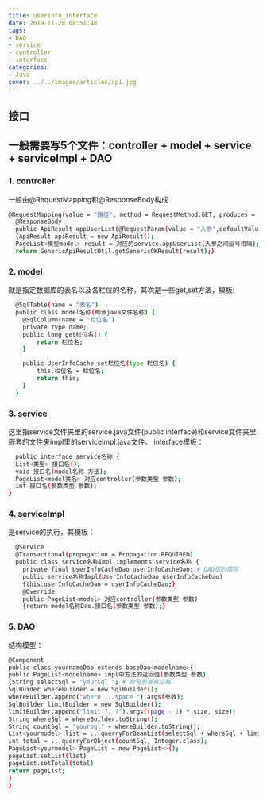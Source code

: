 ```yaml
---
title: userinfo_interface
date: 2019-11-28 08:51:48
tags:
- DAO
- service
- controller
- interface
categories:
- Java
cover: ../../images/articles/api.jpg
---
```

## 接口
## 一般需要写5个文件：controller + model + service + serviceImpl + DAO
### 1. controller
  一般由@RequestMapping和@ResponseBody构成
``` bash
@RequestMapping(value = "路径", method = RequestMethod.GET, produces = "名称/json;charset=utf-8")
  @ResponseBody
  public ApiResult appUserList(@RequestParam(value = "入参",defaultValue = "") 入参类型 入参) #多个入参并列添加
  {ApiResult apiResult = new ApiResult();
  PageList<模型model> result = 对应的service.appUserList(入参之间逗号相隔);
  return GenericApiResultUtil.getGenericOKResult(result);}
```
### 2. model
   就是指定数据库的表名以及各栏位的名称，其次是一些get,set方法，模板:
``` bash
  @SqlTable(name = "表名")
  public class model名称(即该java文件名称) {
    @SqlColumn(name = "栏位名")
    private type name;
    public long get栏位名() {
        return 栏位名;
    }

    public UserInfoCache set栏位名(type 栏位名) {
        this.栏位名 = 栏位名;
        return this;
    }
  }
```
### 3. service
  这里指service文件夹里的service.java文件(public interface)和service文件夹里嵌套的文件夹impl里的serviceImpl.java文件。
  interface模板：
``` bash
  public interface service名称 {
  List<类型> 接口名();
  void 接口名(model名称 方法);
  PageList<model类名> 对应controller(参数类型 参数);
  int 接口名(参数类型 参数);
}
```
### 4. serviceImpl
  是service的执行，其模板：
``` bash
  @Service
  @Transactional(propagation = Propagation.REQUIRED)
  public class service名称Impl implements service名称 {
    private final UserInfoCacheDao userInfoCacheDao; # DAO层的撰写
    public service名称Impl(UserInfoCacheDao userInfoCacheDao)
    {this.userInfoCacheDao = userInfoCacheDao;}
    @Override
    public PageList<model> 对应controller(参数类型 参数)
    {return model名称Dao.接口名(参数类型 参数);}
```
### 5. DAO
结构模型：
``` bash
@Component
public class yournameDao extends baseDao<modelname>{
public PageList<modelname> impl中方法的返回值(参数类型 参数)
{String selectSql = "yoursql "; # 封号前要有空格
SqlBuider whereBuilder = new SqlBuilder();
whereBuilder.append("where ...space ").args(参数);
SqlBuilder limitBuilder = new SqlBuilder();
limitBuilder.append("limit ?, ?").args((page - 1) * size, size);
String whereSql = whereBuilder.toString();
String countSql = "yoursql" + whereBuilder.toString();
List<yourmodel> list = ...querryForBeanList(selectSql + whereSql + limitBuilder.toString(), classname.class);
int total = ...querryForObject(countSql, Integer.class);
PageList<yourmodel> PageList = new PageList<>();
pageList.setList(list)
pageList.setTotal(total)
return pageList;
}
}
```
